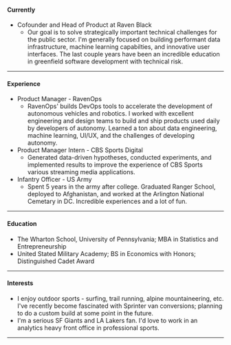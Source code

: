 #### Currently

- Cofounder and Head of Product at Raven Black
  - Our goal is to solve strategically important technical challenges for the public sector. I'm generally focused on building performant data infrastructure, machine learning capabilties, and innovative user interfaces. The last couple years have been an incredible education in greenfield software development with technical risk.

---

#### Experience

- Product Manager - RavenOps
  - RavenOps' builds DevOps tools to accelerate the development of autonomous vehicles and robotics. I worked with excellent engineering and design teams to build and ship products used daily by developers of autonomy. Learned a ton about data engineering, machine learning, UI/UX, and the challenges of developing autonomy.
- Product Manager Intern - CBS Sports Digital
  - Generated data-driven hypotheses, conducted experiments, and implemented results to improve the experience of CBS Sports various streaming media applications.
- Infantry Officer - US Army
  - Spent 5 years in the army after college. Graduated Ranger School, deployed to Afghanistan, and worked at the Arlington National Cemetary in DC. Incredible experiences and a lot of fun.

---

#### Education

- The Wharton School, University of Pennsylvania; MBA in Statistics and Entrepreneurship
- United Stated Military Academy; BS in Economics with Honors; Distinguished Cadet Award

---

#### Interests

- I enjoy outdoor sports - surfing, trail running, alpine mountaineering, etc. I've recently become fascinated with Sprinter van conversions; planning to do a custom build at some point in the future.
- I'm a serious SF Giants and LA Lakers fan. I'd love to work in an analytics heavy front office in professional sports.

---
